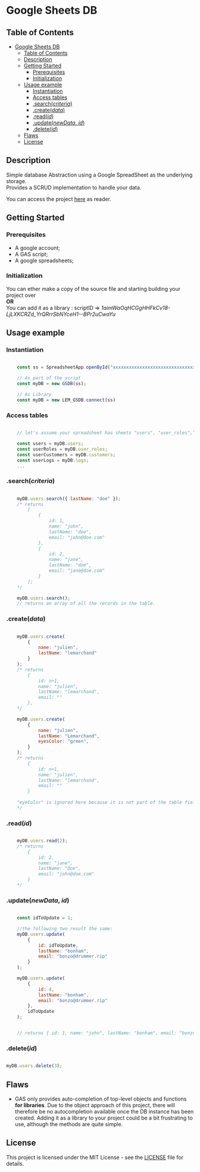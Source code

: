 # Google Sheets DB

## Table of Contents

- [Google Sheets DB](#google-sheets-db)
  - [Table of Contents](#table-of-contents)
  - [Description](#description)
  - [Getting Started](#getting-started)
    - [Prerequisites](#prerequisites)
    - [Initialization](#initialization)
  - [Usage example](#usage-example)
    - [Instantiation](#instantiation)
    - [Access tables](#access-tables)
    - [.search(_criteria_)](#searchcriteria)
    - [.create(_data_)](#createdata)
    - [.read(_id_)](#readid)
    - [.update(_newData_, _id_)](#updatenewdata-id)
    - [.delete(_id_)](#deleteid)
  - [Flaws](#flaws)
  - [License](#license)

## Description

Simple database Abstraction using a Google SpreadSheet as the underlying storage. <br>
Provides a SCRUD implementation to handle your data.

You can access the project [here](https://script.google.com/d/1aimWaOqHCGgHHFkCv18-LjLXKCRZd_YrQRrrSbNYceH1--BPr2uCwaYu/edit?usp=sharing) as reader.

## Getting Started

### Prerequisites

- A google account;
- A GAS script;
- A google spreadsheets;

### Initialization

You can ether make a copy of the source file and starting building your project over
<br>**OR**<br>
You can add it as a library : scriptID => _1aimWaOqHCGgHHFkCv18-LjLXKCRZd_YrQRrrSbNYceH1--BPr2uCwaYu_

## Usage example

### Instantiation

```javascript

    const ss = SpreadsheetApp.openById("xxxxxxxxxxxxxxxxxxxxxxxxxxxxxxxxxxxxxxxx");

    // As part of the script
    const myDB = new GSDB(ss);

    // As Library
    const myDB = new LEM_GSDB.connect(ss)

```

### Access tables

```javascript

    // let's assume your spreadsheet has sheets "users", "user_roles","customers","logs", ...

    const users = myDB.users;
    const userRoles = myDB.user_roles;
    const userCustomers = myDB.customers;
    const userLogs = myDB.logs;
    ...

```

### .search(_criteria_)

```js

    myDB.users.search({ lastName: "doe" });
    /* returns 
        [
            { 
                id: 1,
                name: "john",
                lastName: "doe",
                email: "john@doe.com" 
            },
            {
                id: 2, 
                name: "jane", 
                lastName: "doe",
                email: "jane@doe.com" 
            }
        ];
    */

    myDB.users.search();
    // returns an array of all the records in the table.

```

### .create(_data_)

```js

    myDB.users.create(
        { 
            name: "julien",
            lastName: "lemarchand" 
        }
    );
    /* returns 
        {
            id: n+1,
            name: "julien",
            lastName: "lemarchand",
            email: "" 
        },
    */

    myDB.users.create(
        {
            name: "julien",
            lastName: "Lemarchand",
            eyesColor: "green",
        }
    );
    /* returns
        {
            id: n+1,
            name: "julien",
            lastName: "lemarchand",
            email: "" 
        }
        
    "eyeColor" is ignored here because it is not part of the table fields
    */

```

### .read(_id_)

```js

    myDB.users.read(2);
    /* returns
        { 
            id: 2,
            name: "jane",
            lastName: "Doe",
            email: "john@doe.com"
        }
    */

```

### .update(_newData_, _id_)

```js

    const idToUpdate = 1;

    //the following two result the same:
    myDB.users.update(
        { 
            id: idToUpdate, 
            lastName: "bonham",
            email: "bonzo@drummer.rip" 
        }
    );

    myDB.users.update(
        { 
            id: 4,
            lastName: "bonham",
            email: "bonzo@drummer.rip" 
        },
        idToUpdate
    );


    // returns { id: 1, name: "john", lastName: "bonham", email: "bonzo@drummer.rip" }

```

### .delete(_id_)

```js

myDB.users.delete(3);

```

## Flaws

- GAS only provides auto-completion of top-level objects and functions **for libraries**. Due to the object approach of this project, there will therefore be no autocompletion available once the DB instance has been created. Adding it as a library to your project could be a bit frustrating to use, although the methods are quite simple.

## License

This project is licensed under the MIT License - see the [LICENSE](LICENSE) file for details.
